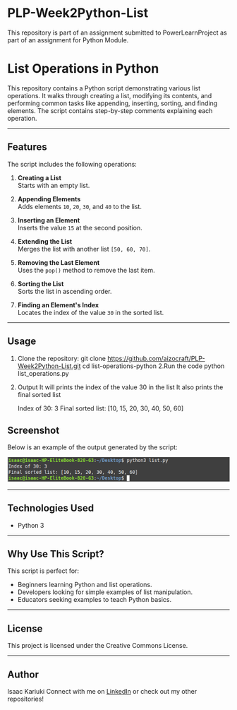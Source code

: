 # PLP-Week2Python-List
This repository is part of an assignment submitted to PowerLearnProject as part of an assignment for Python Module.

# List Operations in Python

This repository contains a Python script demonstrating various list operations. It walks through creating a list, modifying its contents, and performing common tasks like appending, inserting, sorting, and finding elements. The script contains step-by-step comments explaining each operation.

---

## Features

The script includes the following operations:

1. **Creating a List**  
   Starts with an empty list.

2. **Appending Elements**  
   Adds elements `10`, `20`, `30`, and `40` to the list.

3. **Inserting an Element**  
   Inserts the value `15` at the second position.

4. **Extending the List**  
   Merges the list with another list `[50, 60, 70]`.

5. **Removing the Last Element**  
   Uses the `pop()` method to remove the last item.

6. **Sorting the List**  
   Sorts the list in ascending order.

7. **Finding an Element's Index**  
   Locates the index of the value `30` in the sorted list.

---

## Usage

1. Clone the repository:
   git clone https://github.com/aizocraft/PLP-Week2Python-List.git
   cd list-operations-python
2.Run the code
  python list_operations.py

3. Output
   It will prints the index of the value 30 in the list
   It also prints the final sorted list

   Index of 30: 3
  Final sorted list: [10, 15, 20, 30, 40, 50, 60]

## Screenshot

Below is an example of the output generated by the script:

![Screenshot of list operations output](list.png)

---

## Technologies Used

- Python 3

---

## Why Use This Script?

This script is perfect for:

- Beginners learning Python and list operations.
- Developers looking for simple examples of list manipulation.
- Educators seeking examples to teach Python basics.

---


## License

This project is licensed under the Creative Commons License.

---

## Author

Isaac Kariuki
Connect with me on [LinkedIn](https://linkedin.com/in/isaackariuki) or check out my other repositories!


   











   

